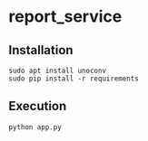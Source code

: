 # report_service

## Installation

```
sudo apt install unoconv
sudo pip install -r requirements
```

## Execution

```
python app.py
```
